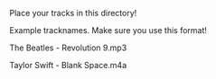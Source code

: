 Place your tracks in this directory!

Example tracknames. Make sure you use this format!

The Beatles - Revolution 9.mp3

Taylor Swift - Blank Space.m4a


